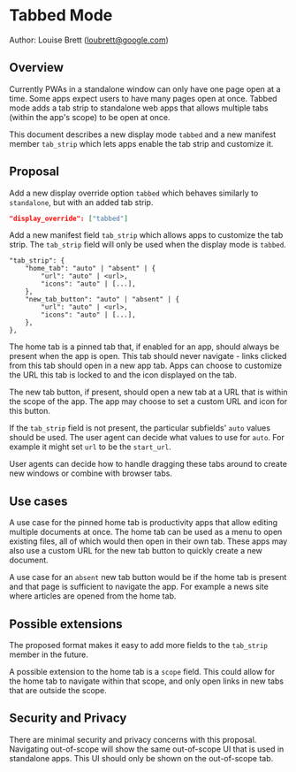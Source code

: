 # Tabbed Mode

Author: Louise Brett (loubrett@google.com)

## Overview

Currently PWAs in a standalone window can only have one page open at a time. Some apps expect users to have many pages open at once. Tabbed mode adds a tab strip to standalone web apps that allows multiple tabs (within the app's scope) to be open at once.

This document describes a new display mode `tabbed` and a new manifest member `tab_strip` which lets apps enable the tab strip and customize it.

## Proposal

Add a new display override option `tabbed` which behaves similarly to `standalone`, but with an added tab strip.

```json
"display_override": ["tabbed"]
```

Add a new manifest field `tab_strip` which allows apps to customize the tab strip. The `tab_strip` field will only be used when the display mode is `tabbed`.

```
"tab_strip": {
    "home_tab": "auto" | "absent" | {
        "url": "auto" | <url>,
        "icons": "auto" | [...],
    },
    "new_tab_button": "auto" | "absent" | {
        "url": "auto" | <url>,
        "icons": "auto" | [...],
    },
},
```

The home tab is a pinned tab that, if enabled for an app, should always be present when the app is open. This tab should never navigate - links clicked from this tab should open in a new app tab. Apps can choose to customize the URL this tab is locked to and the icon displayed on the tab.

The new tab button, if present, should open a new tab at a URL that is within the scope of the app. The app may choose to set a custom URL and icon for this button.

If the `tab_strip` field is not present, the particular subfields' `auto` values should be used. The user agent can decide what values to use for `auto`. For example it might set `url` to be the `start_url`.

User agents can decide how to handle dragging these tabs around to create new windows or combine with browser tabs.

## Use cases

A use case for the pinned home tab is productivity apps that allow editing multiple documents at once. The home tab can be used as a menu to open existing files, all of which would then open in their own tab. These apps may also use a custom URL for the new tab button to quickly create a new document.

A use case for an `absent` new tab button would be if the home tab is present and that page is sufficient to navigate the app. For example a news site where articles are opened from the home tab.

## Possible extensions

The proposed format makes it easy to add more fields to the `tab_strip` member in the future.

A possible extension to the home tab is a `scope` field. This could allow for the home tab to navigate within that scope, and only open links in new tabs that are outside the scope.

## Security and Privacy

There are minimal security and privacy concerns with this proposal. Navigating out-of-scope will show the same out-of-scope UI that is used in standalone apps. This UI should only be shown on the out-of-scope tab.
